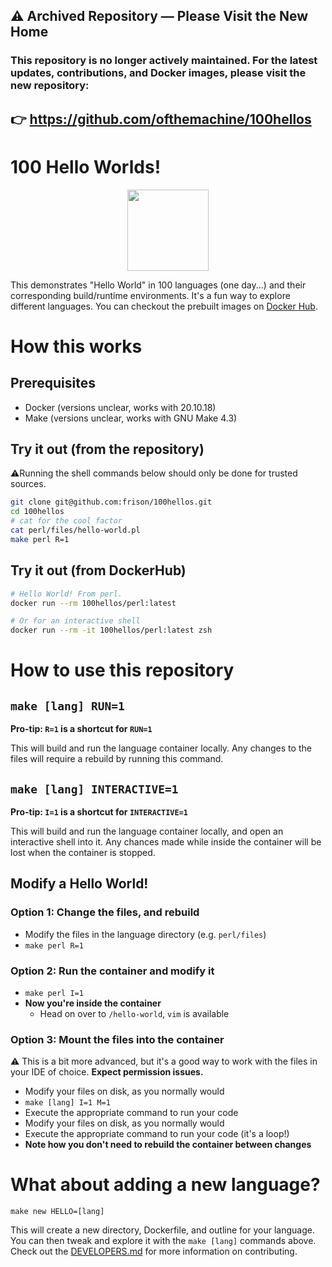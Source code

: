 ## ⚠️ Archived Repository — Please Visit the New Home
### This repository is no longer actively maintained. For the latest updates, contributions, and Docker images, please visit the new repository:
## 👉 https://github.com/ofthemachine/100hellos

# 100 Hello Worlds!

<p align="center">
<a href="https://hub.docker.com/r/100hellos" alt="DockerHub!">
    <img src="https://img.shields.io/badge/Hello%20World!-5_to_go-green"
        height="130"></a>
</p>

This demonstrates "Hello World" in 100 languages (one day...) and their corresponding build/runtime environments. It's a fun way to explore different languages. You can checkout the prebuilt images on [Docker Hub](https://hub.docker.com/r/100hellos).

# How this works

## Prerequisites
- Docker (versions unclear, works with 20.10.18)
- Make (versions unclear, works with GNU Make 4.3)

## Try it out (from the repository)

⚠️Running the shell commands below should only be done for trusted sources.
```bash
git clone git@github.com:frison/100hellos.git
cd 100hellos
# cat for the cool factor
cat perl/files/hello-world.pl
make perl R=1
```
## Try it out (from DockerHub)

```bash
# Hello World! From perl.
docker run --rm 100hellos/perl:latest

# Or for an interactive shell
docker run --rm -it 100hellos/perl:latest zsh
```

# How to use this repository
## `make [lang] RUN=1`

**Pro-tip: `R=1` is a shortcut for `RUN=1`**

This will build and run the language container locally. Any changes to the files will require a rebuild by running this command.

## `make [lang] INTERACTIVE=1`

**Pro-tip: `I=1` is a shortcut for `INTERACTIVE=1`**

This will build and run the language container locally, and open an interactive shell into it. Any chances made while inside the container will be lost when the container is stopped.

## Modify a Hello World!

### Option 1: Change the files, and rebuild

- Modify the files in the language directory (e.g. `perl/files`)
- `make perl R=1`

### Option 2: Run the container and modify it
- `make perl I=1`
- **Now you're inside the container**
  - Head on over to `/hello-world`, `vim` is available

### Option 3: Mount the files into the container
⚠️ This is a bit more advanced, but it's a good way to work with the files in your IDE of choice. **Expect permission issues.**
- Modify your files on disk, as you normally would
- `make [lang] I=1 M=1`
- Execute the appropriate command to run your code
- Modify your files on disk, as you normally would
- Execute the appropriate command to run your code (it's a loop!)
- **Note how you don't need to rebuild the container between changes**


# What about adding a new language?

`make new HELLO=[lang]`

This will create a new directory, Dockerfile, and outline for your language. You can then tweak and explore it with the `make [lang]` commands above. Check out the [DEVELOPERS.md](./DEVELOPERS.md) for more information on contributing.

